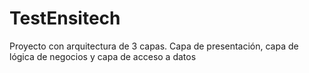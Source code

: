 # TestEnsitech
Proyecto con arquitectura de 3 capas. Capa de presentación, capa de lógica de negocios y capa de acceso a datos
